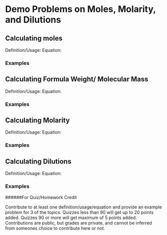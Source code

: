 # Demo Problems on Moles, Molarity, and Dilutions


## Calculating moles
Definition/Usage:
Equation:

### Examples

## Calculating Formula Weight/ Molecular Mass
Definition/Usage:
Equation:

### Examples

## Calculating Molarity
Definition/Usage:
Equation:

### Examples

## Calculating Dilutions
Definition/Usage:
Equation:

### Examples





######For Quiz/Homework Credit

Contribute to at least one definition/usage/equation and provide an example problem for 3 of the topics. Quizzes less than 90 will get up to 20 points added. Quizzes 90 or more will get maximum of 5 points added. Contributions are public, but grades are private, and cannot be inferred from someones choice to contribute here or not. 